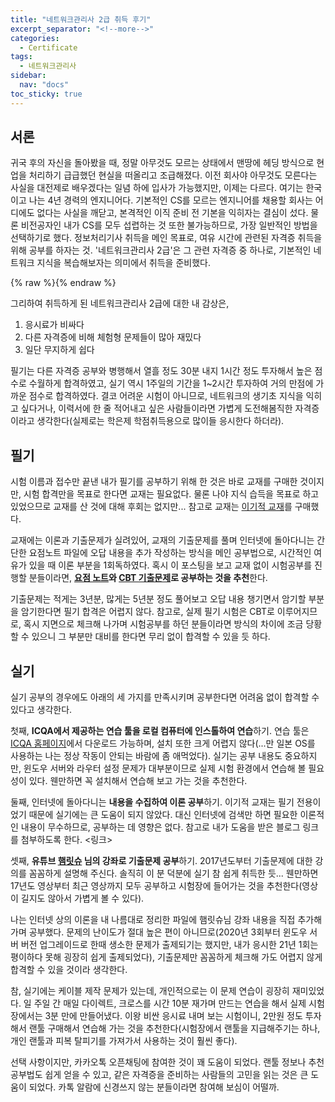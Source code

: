 ```yaml
---
title: "네트워크관리사 2급 취득 후기"
excerpt_separator: "<!--more-->"
categories:
  - Certificate
tags:
  - 네트워크관리사
sidebar:
  nav: "docs"
toc_sticky: true
---
```

## 서론
귀국 후의 자신을 돌아봤을 때, 정말 아무것도 모르는 상태에서 맨땅에 헤딩 방식으로 현업을 처리하기 급급했던 현실을 떠올리고 조급해졌다. 이전 회사야 아무것도 모른다는 사실을 대전제로 배우겠다는 일념 하에 입사가 가능했지만, 이제는 다르다. 여기는 한국이고 나는 4년 경력의 엔지니어다. 기본적인 CS를 모르는 엔지니어를 채용할 회사는 어디에도 없다는 사실을 깨닫고, 본격적인 이직 준비 전 기본을 익히자는 결심이 섰다.
물론 비전공자인 내가 CS를 모두 섭렵하는 것 또한 불가능하므로, 가장 일반적인 방법을 선택하기로 했다. 정보처리기사 취득을 메인 목표로, 여유 시간에 관련된 자격증 취득을 위해 공부를 하자는 것. '네트워크관리사 2급'은 그 관련 자격증 중 하나로, 기본적인 네트워크 지식을 복습해보자는 의미에서 취득을 준비했다.

{% raw %}<img src="https://smilejulie0812.github.io/assets/images/networkmanager-1.jpg" alt="">{% endraw %}

그리하여 취득하게 된 네트워크관리사 2급에 대한 내 감상은,
1. 응시료가 비싸다
2. 다른 자격증에 비해 체험형 문제들이 많아 재밌다
3. 일단 무지하게 쉽다

필기는 다른 자격증 공부와 병행해서 열흘 정도 30분 내지 1시간 정도 투자해서 높은 점수로 수월하게 합격하였고, 실기 역시 1주일의 기간을 1~2시간 투자하여 거의 만점에 가까운 점수로 합격하였다. 결코 어려운 시험이 아니므로, 네트워크의 생기초 지식을 익히고 싶다거나, 이력서에 한 줄 적어내고 싶은 사람들이라면 가볍게 도전해봄직한 자격증이라고 생각한다(실제로는 학은제 학점취득용으로 많이들 응시한다 하더라).

## 필기
시험 이름과 접수만 끝낸 내가 필기를 공부하기 위해 한 것은 바로 교재를 구매한 것이지만, 시험 합격만을 목표로 한다면 교재는 필요없다. 물론 나야 지식 습득을 목표로 하고 있었으므로 교재를 산 것에 대해 후회는 없지만... 참고로 교재는 [이기적 교재](https://www.youngjin.com/book/book_detail.asp?prod_cd=9788931462050&seq=6643&cate_cd=3&child_cate_cd=142&goPage=1&orderByCd=1&searchType=Y&keyword1=%B3%D7%C6%AE%BF%F6%C5%A9%B0%FC%B8%AE%BB%E7)를 구매했다.

교재에는 이론과 기출문제가 실려있어, 교재의 기출문제를 풀며 인터넷에 돌아다니는 간단한 요점노트 파일에 오답 내용을 추가 작성하는 방식을 메인 공부법으로, 시간적인 여유가 있을 때 이론 부분을 1회독하였다. 혹시 이 포스팅을 보고 교재 없이 시험공부를 진행할 분들이라면, **[요점 노트](https://m.blog.naver.com/whatsupsjp/221576181040)와 [CBT 기출문제](https://www.comcbt.com/xe/jf)로 공부하는 것을 추천**한다.

기출문제는 적게는 3년분, 많게는 5년분 정도 풀어보고 오답 내용 챙기면서 암기할 부분을 암기한다면 필기 합격은 어렵지 않다. 참고로, 실제 필기 시험은 CBT로 이루어지므로, 혹시 지면으로 체크해 나가며 시험공부를 하던 분들이라면 방식의 차이에 조금 당황할 수 있으니 그 부분만 대비를 한다면 무리 없이 합격할 수 있을 듯 하다.

## 실기
실기 공부의 경우에도 아래의 세 가지를 만족시키며 공부한다면 어려움 없이 합격할 수 있다고 생각한다.

첫째, **ICQA에서 제공하는 연습 툴을 로컬 컴퓨터에 인스톨하여 연습**하기. 연습 툴은 [ICQA 홈페이지](https://www.icqa.or.kr/cn/board/dataroom?sca=%EB%84%A4%ED%8A%B8%EC%9B%8C%ED%81%AC%EA%B4%80%EB%A6%AC%EC%82%AC)에서 다운로드 가능하며, 설치 또한 크게 어렵지 않다(...만 일본 OS를 사용하는 나는 정상 작동이 안되는 바람에 좀 애먹었다). 실기는 공부 내용도 중요하지만, 윈도우 서버와 라우터 설정 문제가 대부분이므로 실제 시험 환경에서 연습해 볼 필요성이 있다. 웬만하면 꼭 설치해서 연습해 보고 가는 것을 추천한다.

둘째, 인터넷에 돌아다니는 **내용을 수집하여 이론 공부**하기. 이기적 교재는 필기 전용이었기 때문에 실기에는 큰 도움이 되지 않았다. 대신 인터넷에 검색만 하면 필요한 이론적인 내용이 무수하므로, 공부하는 데 영향은 없다. 참고로 내가 도움을 받은 블로그 링크를 첨부하도록 한다.
<링크>

셋째, **유튜브 [햄릿슈](https://www.youtube.com/channel/UCLIxBOJaBju4Ap8QoGuQYbw) 님의 강좌로 기출문제 공부**하기. 2017년도부터 기출문제에 대한 강의를 꼼꼼하게 설명해 주신다. 솔직히 이 분 덕분에 실기 참 쉽게 취득한 듯... 웬만하면 17년도 영상부터 최근 영상까지 모두 공부하고 시험장에 들어가는 것을 추천한다(영상이 길지도 않아서 가볍게 볼 수 있다).

나는 인터넷 상의 이론을 내 나름대로 정리한 파일에 햄릿슈님 강좌 내용을 직접 추가해가며 공부했다. 문제의 난이도가 절대 높은 편이 아니므로(2020년 3회부터 윈도우 서버 버전 업그레이드로 한때 생소한 문제가 출제되기는 했지만, 내가 응시한 21년 1회는 평이하다 못해 굉장히 쉽게 출제되었다), 기출문제만 꼼꼼하게 체크해 가도 어렵지 않게 합격할 수 있을 것이라 생각한다.

참, 실기에는 케이블 제작 문제가 있는데, 개인적으로는 이 문제 연습이 굉장히 재미있었다. 일 주일 간 매일 다이렉트, 크로스를 시간 10분 재가며 만드는 연습을 해서 실제 시험장에서는 3분 만에 만들어냈다. 이왕 비싼 응시료 내며 보는 시험이니, 2만원 정도 투자해서 랜툴 구매해서 연습해 가는 것을 추천한다(시험장에서 랜툴을 지급해주기는 하나, 개인 랜툴과 피복 탈피기를 가져가서 사용하는 것이 훨씬 좋다).

선택 사항이지만, 카카오톡 오픈채팅에 참여한 것이 꽤 도움이 되었다. 랜툴 정보나 추천 공부법도 쉽게 얻을 수 있고, 같은 자격증을 준비하는 사람들의 고민을 읽는 것은 큰 도움이 되었다. 카톡 알람에 신경쓰지 않는 분들이라면 참여해 보심이 어떨까.
